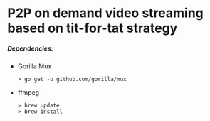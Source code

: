 # P2P on demand video streaming based on tit-for-tat strategy

##### Dependencies:

* Gorilla Mux
    ```
    > go get -u github.com/gorilla/mux
    ```
* ffmpeg
    ```
    > brew update
    > brew install
    ```
